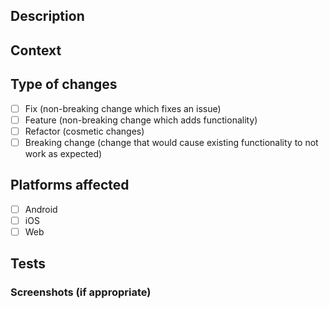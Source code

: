 ## Description

<!--- Describe your changes in detail -->

## Context

<!--- Why is this change required? What problem does it solve? -->
<!--- Place the link to the issue here -->

## Type of changes

<!--- What types of changes does your code introduce? Put an `x` in all the boxes that apply -->

- [ ] Fix (non-breaking change which fixes an issue)
- [ ] Feature (non-breaking change which adds functionality)
- [ ] Refactor (cosmetic changes)
- [ ] Breaking change (change that would cause existing functionality to not work as expected)

## Platforms affected

- [ ] Android
- [ ] iOS
- [ ] Web

## Tests

<!--- Describe how you tested your changes in detail -->
<!--- If you tested without using the example app in this repository, provide a a testing sample app so that the team can test, otherwise it may delay PR review --->

### Screenshots (if appropriate)

